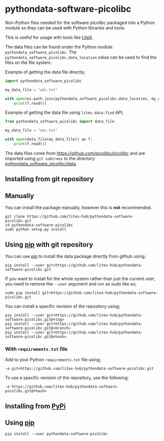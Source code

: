 # pythondata-software-picolibc

Non-Python  files needed for the software picolibc packaged
into a Python module so they can be used with Python libraries and tools.

This is useful for usage with tools like
[LiteX](https://github.com/enjoy-digital/litex.git).

The data files can be found under the Python module `pythondata_software_picolibc`. The
`pythondata_software_picolibc.data_location` value can be used to find the files on the file
system.

Example of getting the data file directly;
```python
import pythondata_software_picolibc

my_data_file = "abc.txt"

with open(os.path.join(pythondata_software_picolibc.data_location, my_data_file)) as f:
    print(f.read())
```

Example of getting the data file using `litex.data.find` API;
```python
from pythondata_software_picolibc import data_file

my_data_file = "abc.txt"

with open(data_file(my_data_file)) as f:
    print(f.read())
```


The data files come from https://github.com/picolibc/picolibc
and are imported using `git subtrees` to the directory
[pythondata_software_picolibc/data](pythondata_software_picolibc/data).



## Installing from git repository

## Manually

You can install the package manually, however this is **not** recommended.

```
git clone https://github.com/litex-hub/pythondata-software-picolibc.git
cd pythondata-software-picolibc
sudo python setup.py install
```

## Using [pip](https://pip.pypa.io/) with git repository

You can use [pip](https://pip.pypa.io/) to install the data package directly
from github using;

```
pip install --user git+https://github.com/litex-hub/pythondata-software-picolibc.git
```

If you want to install for the whole system rather than just the current user,
you need to remove the `--user` argument and run as sudo like so;

```
sudo pip install git+https://github.com/litex-hub/pythondata-software-picolibc.git
```

You can install a specific revision of the repository using;
```
pip install --user git+https://github.com/litex-hub/pythondata-software-picolibc.git@<tag>
pip install --user git+https://github.com/litex-hub/pythondata-software-picolibc.git@<branch>
pip install --user git+https://github.com/litex-hub/pythondata-software-picolibc.git@<hash>
```

### With `requirements.txt` file

Add to your Python `requirements.txt` file using;
```
-e git+https://github.com/litex-hub/pythondata-software-picolibc.git
```

To use a specific revision of the repository, use the following;
```
-e https://github.com/litex-hub/pythondata-software-picolibc.git@<hash>
```

## Installing from [PyPi](https://pypi.org/project/pythondata-software-picolibc/)

## Using [pip](https://pip.pypa.io/)

```
pip install --user pythondata-software-picolibc
```
